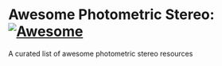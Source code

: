 # Awesome Photometric Stereo: [![Awesome](https://awesome.re/badge-flat.svg)](https://awesome.re)

A curated list of awesome photometric stereo resources
